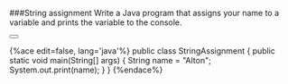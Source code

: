 <!--djw: done-->
<!--ajh:done-->
###String assignment
Write a Java program that assigns your name to a variable and prints the variable to the console.

<button class="section" target="section1" show="Sample Answer" hide="Hide Answer"></button>

<!--sec data-title="Answer" data-id="section1" data-show=false ces-->
{%ace edit=false, lang='java'%}
public class StringAssignment {
	public static void main(String[] args) {
		String name = "Alton";
		System.out.print(name);
	}
}
{%endace%}
<!--endsec-->